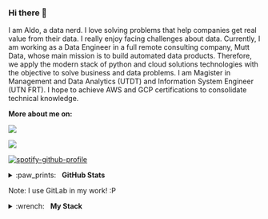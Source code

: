### Hi there 👋
I am Aldo, a data nerd. I love solving problems that help companies get real value from their data. I really enjoy facing challenges about data.
Currently, I am working as a Data Engineer in a full remote consulting company, Mutt Data, whose main mission is to build automated data products. Therefore, we apply the modern stack of python and cloud solutions technologies with the objective to solve business and data problems.
I am Magister in Management and Data Analytics (UTDT) and Information System Engineer (UTN FRT).
I hope to achieve AWS and GCP certifications to consolidate technical knowledge.

**More about me on:**

[<img src="https://img.shields.io/badge/linkedin-%230077B5.svg?&style=for-the-badge&logo=linkedin&logoColor=white"/>](https://www.linkedin.com/in/aldo-escobar-810a0598/)
<!-- [<img src="https://img.shields.io/badge/my_blog-%2312100E.svg?&style=for-the-badge&logo=medium&logoColor=white"/>](https://florianwilhelm.info/) -->
[<img src="https://img.shields.io/badge/twitter-%231DA1F2.svg?&style=for-the-badge&logo=twitter&logoColor=white"/>](https://twitter.com/AldoEscobarLVP)


[![spotify-github-profile](https://spotify-github-profile.vercel.app/api/view?uid=11100099447&cover_image=true&theme=default)](https://github.com/kittinan/spotify-github-profile)


<details>
  <summary>:paw_prints:&nbsp;&nbsp;&nbsp;<b>GitHub Stats</b></summary>
  <br/>
  <p align='center'>
    <a href="#"><img src="https://github-readme-stats.vercel.app/api?username=aoelvp94&show_icons=true&count_private=true&theme=dark" width="355"></a><br/>
    <a href="#"><img src="https://github-readme-stats.vercel.app/api/top-langs/?username=aoelvp94&layout=compact&theme=dark&hide=jupyter%20notebook" width="350"></a>
   </p>  
</details>


Note: I use GitLab in my work! :P

<details>
	<summary>:wrench:&nbsp;&nbsp;&nbsp;<b>My Stack</b></summary>
	<br/>
 
![Python](https://img.shields.io/badge/-Python-05122A?style=flat&logo=python)&nbsp;
![Scala](https://img.shields.io/badge/-Scala-05122A?style=flat&logo=scala)&nbsp;
![SQL](https://img.shields.io/badge/-SQL-05122A?style=flat&logo=sql)&nbsp;
![Bash](https://img.shields.io/badge/-BASH-05122A?style=flat&logo=gnu-bash)&nbsp;
![Git](https://img.shields.io/badge/-GIT-05122A?style=flat&logo=git)&nbsp;
![PostgreSQL](https://img.shields.io/badge/PostgreSQL-05122A?style=flat&logo=postgresql)&nbsp;
![Impala](https://img.shields.io/badge/impala-05122A?style=flat&logo=cloudera-impala)&nbsp;
![pandas](https://img.shields.io/badge/-pandas-05122A?style=flat&logo=pandas)&nbsp;
![Scikit-Learn](https://img.shields.io/badge/-Scikit--Learn-05122A?style=flat&logo=scikit-learn&logoColor=F7931E)&nbsp;
![Spark](https://img.shields.io/badge/-Apache_Spark-05122A?style=flat&logo=apache-spark)&nbsp;
![Docker](https://img.shields.io/badge/-Docker-05122A?style=flat&logo=docker)&nbsp;
![Docker Compose](https://img.shields.io/badge/-Docker_Compose-05122A?style=flat&logo=docker-compose)&nbsp;
![Airflow](https://img.shields.io/badge/-Apache_Airflow-05122A?style=flat&logo=apache-airflow)&nbsp;
![MLflow](https://img.shields.io/badge/-MLflow-05122A?style=flat&logo=mlflow)&nbsp;
![AWS](https://img.shields.io/badge/-AWS-05122A?style=flat&logo=Amazon-AWS)&nbsp;
![Azure](https://img.shields.io/badge/-Azure-05122A?style=flat&logo=microsoft-azure)&nbsp;
![GIS](https://img.shields.io/badge/-GIS-05122A?style=flat&logo=gis)&nbsp;
![Superset](https://img.shields.io/badge/-Apache_Superset-05122A?style=flat&logo=apache-superset)&nbsp;
![Dash](https://img.shields.io/badge/Dash-05122A?style=flat&logo=Dash)&nbsp;
![Streamlit](https://img.shields.io/badge/Streamlit-05122A?style=flat&logo=Streamlit)&nbsp;
![GitHub Actions](https://img.shields.io/badge/Github_Actions-05122A?style=flat&logo=GitHub-Actions)&nbsp;
</details>

<!--
**aoelvp94/aoelvp94** is a ✨ _special_ ✨ repository because its `README.md` (this file) appears on your GitHub profile.

Here are some ideas to get you started:

- 🔭 I’m currently working on ...
- 🌱 I’m currently learning ...
- 👯 I’m looking to collaborate on ...
- 🤔 I’m looking for help with ...
- 💬 Ask me about ...
- 📫 How to reach me: ...
- 😄 Pronouns: ...
- ⚡ Fun fact: ...
-->
